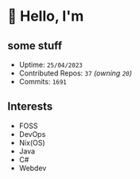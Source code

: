 # 👋 Hello, I'm 

## some stuff

- Uptime: `25/04/2023`
- Contributed Repos: `37` *(owning `20`)*
- Commits: `1691`

## Interests

- FOSS
- DevOps
- Nix(OS)
- Java
- C#
- Webdev
